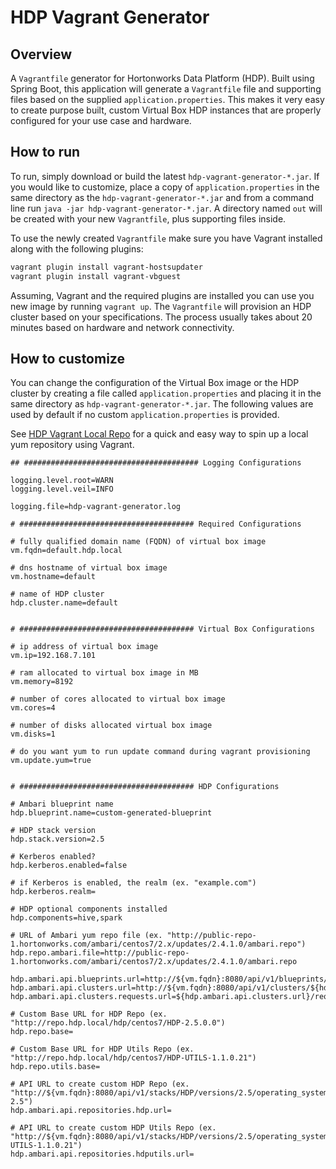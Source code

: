 # HDP Vagrant Generator

## Overview

A `Vagrantfile` generator for Hortonworks Data Platform (HDP).  Built using Spring Boot, this application will generate a `Vagrantfile` file and supporting files based on the supplied `application.properties`.  This makes it very easy to create purpose built, custom Virtual Box HDP instances that are properly configured for your use case and hardware.


## How to run

To run, simply download or build the latest `hdp-vagrant-generator-*.jar`.  If you would like to customize, place a copy of `application.properties` in the same directory as the `hdp-vagrant-generator-*.jar` and from a command line run `java -jar hdp-vagrant-generator-*.jar`.  A directory named `out` will be created with your new `Vagrantfile`, plus supporting files inside.

To use the newly created `Vagrantfile` make sure you have Vagrant installed along with the following plugins: 

```sh
vagrant plugin install vagrant-hostsupdater
vagrant plugin install vagrant-vbguest
```

Assuming, Vagrant and the required plugins are installed you can use you new image by running `vagrant up`.  The `Vagrantfile` will provision an HDP cluster based on your specifications.  The process usually takes about 20 minutes based on hardware and network connectivity.

## How to customize

You can change the configuration of the Virtual Box image or the HDP cluster by creating a file called `application.properties` and placing it in the same directory as `hdp-vagrant-generator-*.jar`.  The following values are used by default if no custom `application.properties` is provided.

See [HDP Vagrant Local Repo](https://github.com/timveil/hdp-vagrant-local-repo) for a quick and easy way to spin up a local yum repository using Vagrant.

```dosini
## ####################################### Logging Configurations

logging.level.root=WARN
logging.level.veil=INFO

logging.file=hdp-vagrant-generator.log

# ####################################### Required Configurations

# fully qualified domain name (FQDN) of virtual box image
vm.fqdn=default.hdp.local

# dns hostname of virtual box image
vm.hostname=default

# name of HDP cluster
hdp.cluster.name=default


# ####################################### Virtual Box Configurations

# ip address of virtual box image
vm.ip=192.168.7.101

# ram allocated to virtual box image in MB
vm.memory=8192

# number of cores allocated to virtual box image
vm.cores=4

# number of disks allocated virtual box image
vm.disks=1

# do you want yum to run update command during vagrant provisioning
vm.update.yum=true


# ####################################### HDP Configurations

# Ambari blueprint name
hdp.blueprint.name=custom-generated-blueprint

# HDP stack version
hdp.stack.version=2.5

# Kerberos enabled?
hdp.kerberos.enabled=false

# if Kerberos is enabled, the realm (ex. "example.com")
hdp.kerberos.realm=

# HDP optional components installed
hdp.components=hive,spark

# URL of Ambari yum repo file (ex. "http://public-repo-1.hortonworks.com/ambari/centos7/2.x/updates/2.4.1.0/ambari.repo")
hdp.repo.ambari.file=http://public-repo-1.hortonworks.com/ambari/centos7/2.x/updates/2.4.1.0/ambari.repo

hdp.ambari.api.blueprints.url=http://${vm.fqdn}:8080/api/v1/blueprints/${hdp.blueprint.name}
hdp.ambari.api.clusters.url=http://${vm.fqdn}:8080/api/v1/clusters/${hdp.cluster.name}
hdp.ambari.api.clusters.requests.url=${hdp.ambari.api.clusters.url}/requests/1

# Custom Base URL for HDP Repo (ex. "http://repo.hdp.local/hdp/centos7/HDP-2.5.0.0")
hdp.repo.base=

# Custom Base URL for HDP Utils Repo (ex. "http://repo.hdp.local/hdp/centos7/HDP-UTILS-1.1.0.21")
hdp.repo.utils.base=

# API URL to create custom HDP Repo (ex. "http://${vm.fqdn}:8080/api/v1/stacks/HDP/versions/2.5/operating_systems/redhat7/repositories/HDP-2.5")
hdp.ambari.api.repositories.hdp.url=

# API URL to create custom HDP Utils Repo (ex. "http://${vm.fqdn}:8080/api/v1/stacks/HDP/versions/2.5/operating_systems/redhat7/repositories/HDP-UTILS-1.1.0.21")
hdp.ambari.api.repositories.hdputils.url=
```
